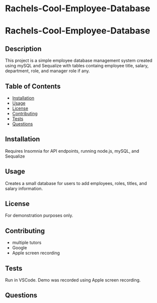 # Rachels-Cool-Employee-Database

# Rachels-Cool-Employee-Database

## Description

This project is a simple employee database management system created using mySQL and Sequalize with tables containg employee title, salary, department, role, and manager role if any.

## Table of Contents

- [Installation](#installation)
- [Usage](#usage)
- [License](#license)
- [Contributing](#contributing)
- [Tests](#tests)
- [Questions](#questions)

## Installation

Requires Insomnia for API endpoints, running node.js, mySQL, and Sequalize

## Usage

Creates a small database for users to add employees, roles, titles, and salary information.

## License

For demonstration purposes only.

## Contributing

- multiple tutors
- Google
- Apple screen recording

## Tests

Run in VSCode. Demo was recorded using Apple screen recording.

## Questions
